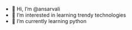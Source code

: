 - 👋 Hi, I’m @ansarvali
- 👀 I’m interested in learning trendy technologies
- 🌱 I’m currently learning python
